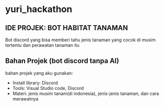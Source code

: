 # yuri_hackathon

## IDE PROJEK: BOT HABITAT TANAMAN
Bot discord yang bisa memberi tahu jenis tanaman yang cocok di musim tertentu dan perawatan tanaman itu

## Bahan Projek (bot discord tanpa AI)
bahan projek yang aku gunakan:
* Install library: Discord
* Tools: Visual Studio code, Discord
* Materi: jenis musim tanam(di indonesia), jenis-jenis tanaman, dan cara merawatnya
